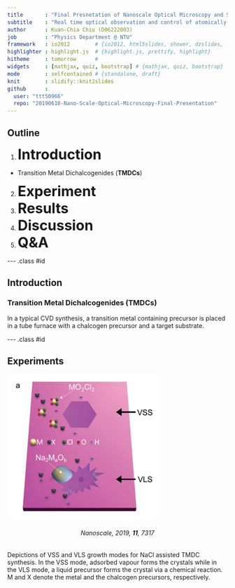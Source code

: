 ```yaml
---
title       : "Final Presnetation of Nanoscale Optical Microscopy and Spectroscopy"
subtitle    : "Real time optical observation and control of atomically thin transition metal dichalcogenide synthesis"
author      : Kuan-Chia Chiu (D06222003)
job         : "Physics Department @ NTU"
framework   : io2012        # {io2012, html5slides, shower, dzslides, ...}
highlighter : highlight.js  # {highlight.js, prettify, highlight}
hitheme     : tomorrow      # 
widgets     : [mathjax, quiz, bootstrap] # {mathjax, quiz, bootstrap}
mode        : selfcontained # {standalone, draft}
knit        : slidify::knit2slides
github      :
  user: "ttt50966"
  repo: "20190610-Nano-Scale-Optical-Microscopy-Final-Presentation"
---
```


## Outline

1. <font size=6>**Introduction**</font>
  - Transition Metal Dichalcogenides (**TMDCs**)  
2. <font size=6>**Experiment**</font>
3. <font size=6>**Results**</font>
4. <font size=6>**Discussion**</font>
5. <font size=6>**Q&A**</font>

--- .class #id

## Introduction
### Transition Metal Dichalcogenides (TMDCs) 
In a typical CVD synthesis, a transition metal containing precursor is placed in a tube furnace with a chalcogen precursor and a target substrate.


--- .class #id

## Experiments
<!-- Limit image width and height -->
<style type='text/css'>
img {
    max-height: 560px;
    max-width: 964px;
}
</style>

<!-- Center image on slide -->
<script src="http://ajax.aspnetcdn.com/ajax/jQuery/jquery-1.7.min.js"></script>
<script type='text/javascript'>
$(function() {
    $("p:has(img)").addClass('centered');
});
</script>
![](./assets/img/reaction.png)

###### <div style='text-align: center;'>*Nanoscale*, 2019, **11**, 7317</div>  

Depictions of VSS and VLS growth modes for NaCl assisted TMDC synthesis. In the VSS mode, adsorbed vapour forms the crystals while in the VLS mode, a liquid precursor forms the crystal via a chemical reaction. M and X denote the metal and the chalcogen precursors, respectively.

